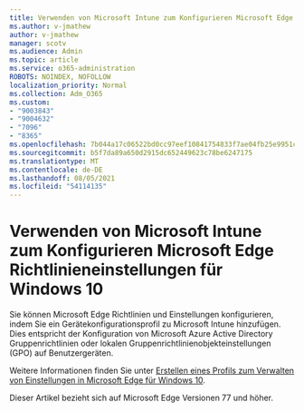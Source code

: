 ```yaml
---
title: Verwenden von Microsoft Intune zum Konfigurieren Microsoft Edge Richtlinieneinstellungen für Windows 10
ms.author: v-jmathew
author: v-jmathew
manager: scotv
ms.audience: Admin
ms.topic: article
ms.service: o365-administration
ROBOTS: NOINDEX, NOFOLLOW
localization_priority: Normal
ms.collection: Adm_O365
ms.custom:
- "9003843"
- "9004632"
- "7096"
- "8365"
ms.openlocfilehash: 7b044a17c06522bd0cc97eef10841754833f7ae04fb25e9951c1d9df7e93f6f9
ms.sourcegitcommit: b5f7da89a650d2915dc652449623c78be6247175
ms.translationtype: MT
ms.contentlocale: de-DE
ms.lasthandoff: 08/05/2021
ms.locfileid: "54114135"
---
```

# <a name="use-microsoft-intune-to-configure-microsoft-edge-policy-settings-for-windows-10"></a>Verwenden von Microsoft Intune zum Konfigurieren Microsoft Edge Richtlinieneinstellungen für Windows 10

Sie können Microsoft Edge Richtlinien und Einstellungen konfigurieren, indem Sie ein Gerätekonfigurationsprofil zu Microsoft Intune hinzufügen. Dies entspricht der Konfiguration von Microsoft Azure Active Directory Gruppenrichtlinien oder lokalen Gruppenrichtlinienobjekteinstellungen (GPO) auf Benutzergeräten.

Weitere Informationen finden Sie unter [Erstellen eines Profils zum Verwalten von Einstellungen in Microsoft Edge für Windows 10](https://go.microsoft.com/fwlink/?linkid=2133700).

Dieser Artikel bezieht sich auf Microsoft Edge Versionen 77 und höher.
